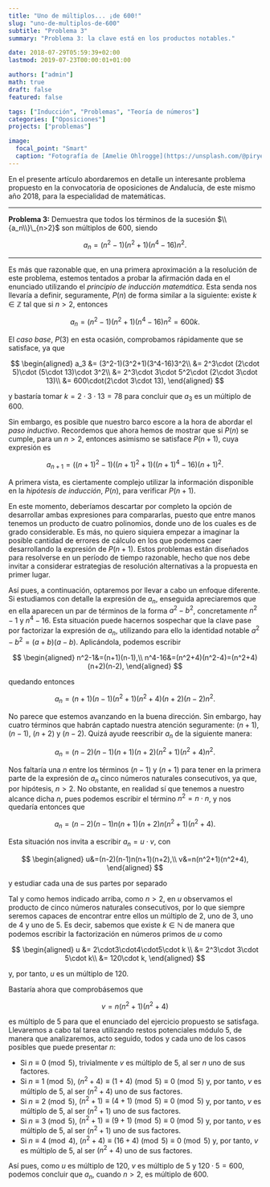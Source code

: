 ```yaml
---
title: "Uno de múltiplos... ¡de 600!"
slug: "uno-de-multiplos-de-600"
subtitle: "Problema 3"
summary: "Problema 3: la clave está en los productos notables."

date: 2018-07-29T05:59:39+02:00
lastmod: 2019-07-23T00:00:01+01:00

authors: ["admin"]
math: true
draft: false
featured: false

tags: ["Inducción", "Problemas", "Teoría de números"]
categories: ["Oposiciones"]
projects: ["problemas"]

image:
  focal_point: "Smart"
  caption: "Fotografía de [Amelie Ohlrogge](https://unsplash.com/@pirye), disponible en [Unsplash](https://unsplash.com/photos/uu0cOMPdM2g)."
---
```


En el presente artículo abordaremos en detalle un interesante problema propuesto en la convocatoria de oposiciones de Andalucía, de este mismo año 2018, para la especialidad de matemáticas.

***

**Problema 3:** Demuestra que todos los términos de la sucesión $\\{a_n\\}\_{n>2}$ son múltiplos de $600$, siendo 

$$
a_n = (n^2-1)(n^2+1)(n^4-16)n^2.
$$

***

Es más que razonable que, en una primera aproximación a la resolución de este problema, estemos tentados a probar la afirmación dada en el enunciado utilizando el *principio de inducción matemática*. Esta senda nos llevaría a definir, seguramente, $P(n)$ de forma similar a la siguiente: existe $k\in\mathbb{Z}$ tal que si $n>2$, entonces 

$$
a_n = (n^2-1)(n^2+1)(n^4-16)n^2 = 600k.
$$

El *caso base*, $P(3)$ en esta ocasión, comprobamos rápidamente que se satisface, ya que

$$
\begin{aligned}
a_3 &= (3^2-1)(3^2+1)(3^4-16)3^2\\
&= 2^3\cdot (2\cdot 5)\cdot (5\cdot 13)\cdot 3^2\\
&= 2^3\cdot 3\cdot 5^2\cdot (2\cdot 3\cdot 13)\\
&= 600\cdot(2\cdot 3\cdot 13),
\end{aligned}
$$

y bastaría tomar $k = 2\cdot 3\cdot 13 = 78$ para concluir que $a_3$ es un múltiplo de $600$.

Sin embargo, es posible que nuestro barco escore a la hora de abordar el *paso inductivo*. Recordemos que ahora hemos de mostrar que si $P(n)$ se cumple, para un $n>2$, entonces asimismo se satisface $P(n+1)$, cuya expresión es 

$$
a_{n+1} = ((n+1)^2-1)((n+1)^2+1)((n+1)^4-16)(n+1)^2.
$$ 

A primera vista, es ciertamente complejo utilizar la información disponible en la *hipótesis de inducción*, $P(n)$, para verificar $P(n+1)$. 

En este momento, deberíamos descartar por completo la opción de desarrollar ambas expresiones para compararlas, puesto que entre manos tenemos un producto de cuatro polinomios, donde uno de los cuales es de grado considerable. Es más, no quiero siquiera empezar a imaginar la posible cantidad de errores de cálculo en los que podemos caer desarrollando la expresión de $P(n+1)$. Estos problemas están diseñados para resolverse en un período de tiempo razonable, hecho que nos debe invitar a considerar estrategias de resolución alternativas a la propuesta en primer lugar.

Así pues, a continuación, optaremos por llevar a cabo un enfoque diferente. Si estudiamos con detalle la expresión de $a_n$, enseguida apreciaremos que en ella aparecen un par de términos de la forma $a^2 - b^2$, concretamente $n^2 - 1$ y $n^4 - 16$. Esta situación puede hacernos sospechar que la clave pase por factorizar la expresión de $a_n$, utilizando para ello la identidad notable $a^2 - b^2 = (a+b)(a-b)$. Aplicándola, podemos escribir

$$
\begin{aligned}
n^2-1&=(n+1)(n-1),\\
n^4-16&=(n^2+4)(n^2-4)=(n^2+4)(n+2)(n-2),
\end{aligned}
$$

quedando entonces

$$
a_n = (n+1)(n-1)(n^2+1)(n^2+4)(n+2)(n-2)n^2.
$$

No parece que estemos avanzando en la buena dirección. Sin embargo, hay cuatro términos que habrán captado nuestra atención seguramente: $(n+1)$, $(n-1)$, $(n+2)$ y $(n-2)$. Quizá ayude reescribir $a_n$ de la siguiente manera:

$$
a_n = (n-2)(n-1)(n+1)(n+2)(n^2+1)(n^2+4)n^2.
$$

Nos faltaría una $n$ entre los términos $(n-1)$ y $(n+1)$ para tener en la primera parte de la expresión de $a_n$ cinco números naturales consecutivos, ya que, por hipótesis, $n>2$. No obstante, en realidad sí que tenemos a nuestro alcance dicha $n$, pues podemos escribir el término $n^2=n\cdot n$, y nos quedaría entonces que 

$$
a_n = (n-2)(n-1)n(n+1)(n+2)n(n^2+1)(n^2+4).
$$

Esta situación nos invita a escribir $a_n = u\cdot v$, con

$$
\begin{aligned}
u&=(n-2)(n-1)n(n+1)(n+2),\\
v&=n(n^2+1)(n^2+4),
\end{aligned}
$$

y estudiar cada una de sus partes por separado

Tal y como hemos indicado arriba, como $n>2$, en $u$ observamos el producto de cinco números naturales consecutivos, por lo que siempre seremos capaces de encontrar entre ellos un múltiplo de $2$, uno de $3$, uno de $4$ y uno de $5$. Es decir, sabemos que existe $k\in\mathbb{N}$ de manera que podemos escribir la factorización en números primos de $u$ como 

$$
\begin{aligned}
u &= 2\cdot3\cdot4\cdot5\cdot k \\
&= 2^3\cdot 3\cdot 5\cdot k\\
&= 120\cdot k,
\end{aligned}
$$

y, por tanto, $u$ es un múltiplo de $120$. 

Bastaría ahora que comprobásemos que 

$$
v=n(n^2+1)(n^2+4)
$$ 

es múltiplo de $5$ para que el enunciado del ejercicio propuesto se satisfaga. Llevaremos a cabo tal tarea utilizando restos potenciales módulo 5, de manera que analizaremos, acto seguido, todos y cada uno de los casos posibles que puede presentar $n$:

- Si $n\equiv 0\pmod{5}$, trivialmente $v$ es múltiplo de $5$, al ser $n$ uno de sus factores.
- Si $n\equiv 1\pmod{5}$, $(n^2+4)\equiv (1+4)\pmod{5}\equiv 0\pmod{5}$ y, por tanto, $v$ es múltiplo de 5, al ser $(n^2+4)$ uno de sus factores.
- Si $n\equiv 2\pmod{5}$, $(n^2+1)\equiv (4+1)\pmod{5}\equiv 0\pmod{5}$ y, por tanto, $v$ es múltiplo de 5, al ser $(n^2+1)$ uno de sus factores.
- Si $n\equiv 3\pmod{5}$, $(n^2+1)\equiv (9+1)\pmod{5}\equiv 0\pmod{5}$ y, por tanto, $v$ es múltiplo de 5, al ser $(n^2+1)$ uno de sus factores.
- Si $n\equiv 4\pmod{4}$, $(n^2+4)\equiv (16+4)\pmod{5}\equiv 0\pmod{5}$ y, por tanto, $v$ es múltiplo de 5, al ser $(n^2+4)$ uno de sus factores.

Así pues, como $u$ es múltiplo de $120$, $v$ es múltiplo de $5$ y $120\cdot 5=600$, podemos concluir que $a_n$, cuando $n>2$, es múltiplo de $600$.
